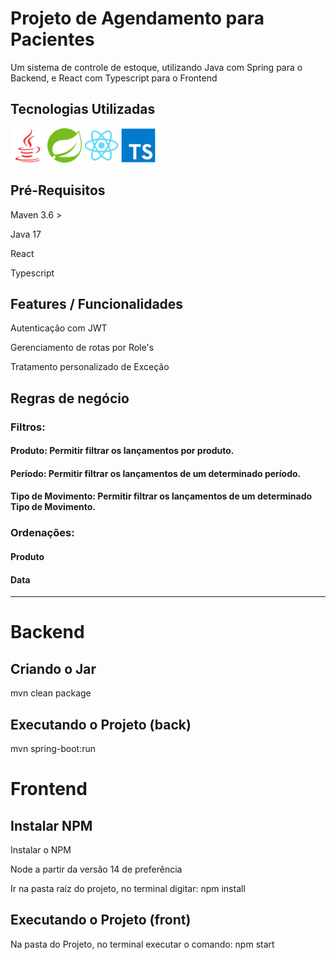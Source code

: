 # Projeto de Agendamento para Pacientes
Um sistema de controle de estoque, utilizando Java com Spring para o Backend, e React com Typescript para o Frontend

## Tecnologias Utilizadas
<div style="display: inline_block" align="left">
  <img alt="lipe-Js" height="55" width="55" src="https://raw.githubusercontent.com/devicons/devicon/master/icons/java/java-plain.svg">
  <img  alt="lipe--CSS" height="55" width="55" src="https://raw.githubusercontent.com/devicons/devicon/master/icons/spring/spring-original.svg">
  <img alt ="lipe-CSS" height="55" width="55" src="https://raw.githubusercontent.com/devicons/devicon/master/icons/react/react-original.svg">
  <img alt ="lipe-CSS" height="55" width="55" src="https://raw.githubusercontent.com/devicons/devicon/master/icons/typescript/typescript-original.svg">
</div> 


## Pré-Requisitos
<p>Maven 3.6 >
<p>Java 17</p>
<p>React</p>
<p>Typescript</p>

## Features / Funcionalidades
<p>Autenticação com JWT</p>
<p>Gerenciamento de rotas por Role's</p>
<p>Tratamento personalizado de Exceção</p>

## Regras de negócio
<h3>Filtros:</h3>
<h4>Produto: Permitir filtrar os lançamentos por produto.</h4>
<h4>Período: Permitir filtrar os lançamentos de um determinado período.</h4>
<h4>Tipo de Movimento: Permitir filtrar os lançamentos de um determinado Tipo de Movimento.</h4>

<h3>Ordenações:</h3>
<h4>Produto</h4>
<h4>Data</h4>

<hr/>



# Backend

## Criando o Jar
mvn clean package

## Executando o Projeto (back)
mvn spring-boot:run

# Frontend

## Instalar NPM
<p>Instalar o NPM</p>
<p>Node a partir da versão 14 de preferência</p>
<p>Ir na pasta raíz do projeto, no terminal digitar: npm install</p>

## Executando o Projeto (front)
<p> Na pasta do Projeto, no terminal executar o comando: npm start</p>



